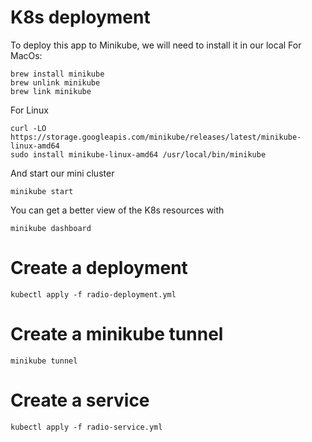 # K8s deployment 

To deploy this app to Minikube, we will need to install it in our local
For MacOs:
```
brew install minikube
brew unlink minikube
brew link minikube
```
For Linux
```
curl -LO https://storage.googleapis.com/minikube/releases/latest/minikube-linux-amd64
sudo install minikube-linux-amd64 /usr/local/bin/minikube
```

And start our mini cluster
```
minikube start
```

You can get a better view of the K8s resources with
```
minikube dashboard
```

# Create a deployment
```
kubectl apply -f radio-deployment.yml
```

# Create a minikube tunnel
```
minikube tunnel
```

# Create a service 
```
kubectl apply -f radio-service.yml
```